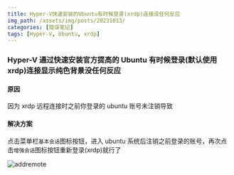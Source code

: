 ```yaml
---
title: Hyper-V快速安装的Ubuntu有时候登录(xrdp)连接没任何反应
img_path: /assets/img/posts/20231013/
categories: [错误笔记]
tags: [Hyper-V, Ubuntu, xrdp]
---
```


### Hyper-V 通过快速安装官方提高的 Ubuntu 有时候登录(默认使用 xrdp)连接显示纯色背景没任何反应

#### 原因

因为 xrdp 远程连接时之前你登录的 ubuntu 账号未注销导致

#### 解决方案

点击菜单栏`基本会话`图标按钮，进入 ubuntu 系统后注销之前登录的账号，再次点击`增强会话`图标按钮重新登录(xrdp)就行了

![addremote](hypervubuntuloginerror.webp)
